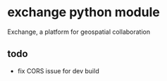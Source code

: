 # exchange python module
Exchange, a platform for geospatial collaboration

## todo

+ fix CORS issue for dev build
